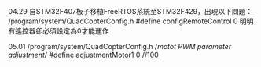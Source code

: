 04.29
自STM32F407板子移植FreeRTOS系統至STM32F429，出現以下問題：
/program/system/QuadCopterConfig.h
#define configRemoteControl 0
明明有遙控器卻必須設定為0才能運作

05.01
/program/system/QuadCopterConfig.h
/*motot PWM parameter adjustment*/
#define adjustmentMotor1 0        //100
